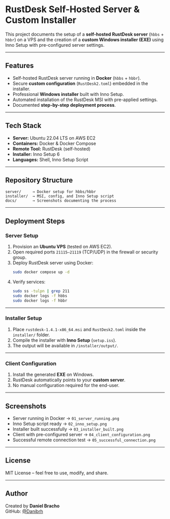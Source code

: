# RustDesk Self-Hosted Server & Custom Installer

This project documents the setup of a **self-hosted RustDesk server** (`hbbs` + `hbbr`) on a VPS and the creation of a **custom Windows installer (EXE)** using Inno Setup with pre-configured server settings.

---

## Features
- Self-hosted RustDesk server running in **Docker** (`hbbs` + `hbbr`).
- Secure **custom configuration** (`RustDesk2.toml`) embedded in the installer.
- Professional **Windows installer** built with Inno Setup.
- Automated installation of the RustDesk MSI with pre-applied settings.
- Documented **step-by-step deployment process**.

---

## Tech Stack
- **Server:** Ubuntu 22.04 LTS on AWS EC2  
- **Containers:** Docker & Docker Compose  
- **Remote Tool:** RustDesk (self-hosted)  
- **Installer:** Inno Setup 6  
- **Languages:** Shell, Inno Setup Script  

---

## Repository Structure
```
server/     → Docker setup for hbbs/hbbr
installer/  → MSI, config, and Inno Setup script
docs/       → Screenshots documenting the process
```

---

## Deployment Steps

### Server Setup
1. Provision an **Ubuntu VPS** (tested on AWS EC2).  
2. Open required ports `21115–21119` (TCP/UDP) in the firewall or security group.  
3. Deploy RustDesk server using Docker:
   ```bash
   sudo docker compose up -d
   ```
4. Verify services:
   ```bash
   sudo ss -tulpn | grep 211
   sudo docker logs -f hbbs
   sudo docker logs -f hbbr
   ```

---

### Installer Setup
1. Place `rustdesk-1.4.1-x86_64.msi` and `RustDesk2.toml` inside the `installer/` folder.  
2. Compile the installer with **Inno Setup** (`setup.iss`).  
3. The output will be available in `/installer/output/`.  

---

### Client Configuration
1. Install the generated **EXE** on Windows.  
2. RustDesk automatically points to your **custom server**.  
3. No manual configuration required for the end-user.  

---

## Screenshots
- Server running in Docker → `01_server_running.png`  
- Inno Setup script ready → `02_inno_setup.png`  
- Installer built successfully → `03_installer_built.png`  
- Client with pre-configured server → `04_client_configuration.png`  
- Successful remote connection test → `05_successful_connection.png`  

---

## License
MIT License – feel free to use, modify, and share.

---

## Author
Created by **Daniel Bracho**  
GitHub: [@Danibrh](https://github.com/Danibrh)

